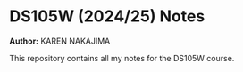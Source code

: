 # DS105W (2024/25) Notes

**Author:** KAREN NAKAJIMA

This repository contains all my notes for the DS105W course.
